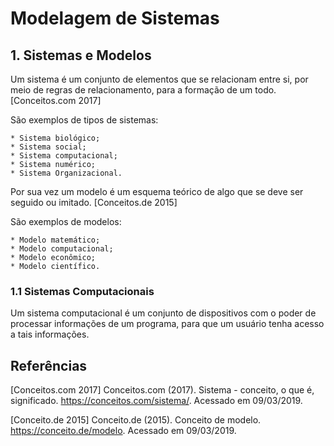 # Modelagem de Sistemas
## 1. Sistemas e Modelos

Um sistema é um conjunto de elementos que se relacionam entre si, por meio de regras de relacionamento, para a formação de um todo.[Conceitos.com 2017]

  São exemplos de tipos de sistemas:
  
    * Sistema biológico;
    * Sistema social;
    * Sistema computacional;
    * Sistema numérico;
    * Sistema Organizacional.
  Por sua vez um modelo é um esquema teórico de algo que se deve ser seguido ou imitado. [Conceitos.de 2015]
  
  São exemplos de modelos:
  
    * Modelo matemático;
    * Modelo computacional;
    * Modelo econômico;
    * Modelo científico.

### 1.1 Sistemas Computacionais

Um sistema computacional é um conjunto de dispositivos com o poder de processar informações de um programa, para que um usuário tenha acesso a tais informações.

## Referências
[Conceitos.com 2017] Conceitos.com (2017). Sistema - conceito, o que é, significado. https://conceitos.com/sistema/. Acessado em 09/03/2019.

[Conceito.de 2015] Conceito.de (2015). Conceito de modelo. https://conceito.de/modelo. Acessado em 09/03/2019.
